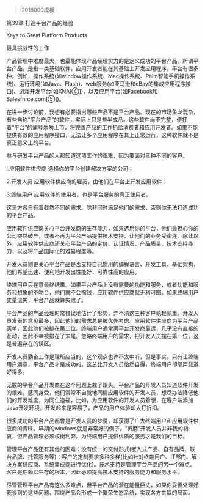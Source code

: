 # 
> 2018000模板



第39章 打造平台产品的经验

Keys to Great Platform Products



最具挑战性的工作



产品管理中难度最大，也最能体现产品经理实力的是定义成功的平台产品。所谓平台产品，是指一类基础软件，应用开发者能在其基础上开发应用程序。平台有很多种，例如，操作系统(如window操作系统、Mac操作系统、Palm智能手机操作系统)、运行环境(如Java、Flash)、web服务(如亚马逊和eBay的集成应用程序接口)、游戏开发平台(如XNA[④])，以及应用平台(如Facebook和Salesfnrce.com[⑤])。



在进一步讨论前，我想有必要指出哪些产品不是平台产品。现在的市场鱼龙混杂，有些自称“平台产品”的软件，实际上只是些半成品。这些软件尚不完整，便打着“平台”的旗号匆匆上市，将完善产品的工作扔给消费者和应用开发者。如果不能提供有效的应用程序接口，无法让多个应用程序在其上正常运行，这种软件就不是真正意义上的平台。



参与研发平台产品的人都知道这项工作的艰难，因为要面对三种不同的客户。



l.应用软件供应商 选择你的平台创建解决方案的公司；



2.开发人员 应用软件供应商的雇员，由他们在平台上开发应用软件：



3.终端用户 应用软件的使用者，也是平台服务的真正使用者。



这三方各自有着截然不同的需求。除非同时满足他们的需求，否则你无法打造成功的平台产品。



应用软件供应商关心平台开发商的生存能力，如果选用你的平台，他们最担心你的公司突然破产，或者不再为平台产品提供技术支持．让他们的业务受牵连。除此以外，应用软件供应商还关心平台产品的定价、认证情况、产品质量、技术支持能力，以及将产品国际化的难易程度等。



开发人员则更关心平台产品是否支持自己惯用的编程语言、开发工具、基础架构，他们希望迅速、便利地开发出性能好、可靠性高的应用。



终端用户只在意最终结果。如果平台产品上没有需要的功能和服务，或者功能和服务和想象的不吻合，他们就不会掏钱，应用软件供应商就无利可图。如果终端用户丈量流失，平台产品就算失败了。



平台产品的产品经理时常错误地估计了形势，弄不清这三种客户孰轻孰重。开发人员发表的意见最多，因此他们的需求总是被优先考虑。应用软件供应商为平台产品买单，因此他们被排在第二位。终端用户通常离平台开发商最远，几乎没有直接的互动，因此不幸被排在了末尾。忽略终端用户的需求，把开发人员摆在第一位，这是普遍存在的误区。



开发人员勤奋工作是理所应当的，这个观点也许不太中听，但是事实。只有让终端用户满意，平台产品才是成功的。这总比开发人员怡然自得，终端用户却怨声载道好得多。



无数的平台产品开发商在这个问题上栽了跟头。平台产品的开发人员知道软件开发的艰难，感同身受，他们常常不自觉地同情应用软件的开发人员，想尽办法降低他们的开发难度，为同仁造福，比如，为应用软件的开发人员着想，在客户端添加Java开发环境，开发起来是容易了，产品的用户体验却大打折扣。



很多成功的平台产品都曾是开发人员的梦魇，却获得了广大终端用户和应用软件供应商的青睐。早期的windows就是非常好的例子。“折磨”开发人员并非我的初衷，但产品管理必须权衡利弊。为终端用户提供优质的服务才是我们的目标。



管理平台产品还有其他的困难：没有统一的交付形式(嵌入式产品、自有品牌、联台品牌、托管服务等)：客户的定制要求多种多样(比如针对终端用户、IT部门、解决方案供应商、系统集成商进行优化)。技术支持是管理平台产品的另一个难点。客户是你赖以生存的根本，因此必须提高技术支持的服务能力和服务水平。



尽管管理平台产品有这么多难点，但平台产品的潜在能量巨丈，如果你妥善处理好我谈到的这些问题，围绕产品会形成一个繁荣生态系统，实现各方共赢的局面。




